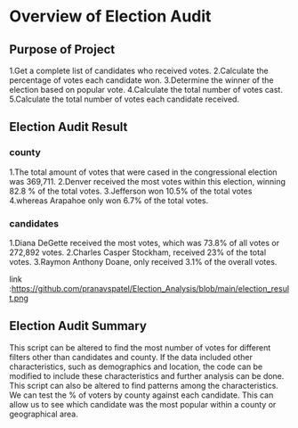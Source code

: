 # Overview of Election Audit

## Purpose of Project
1.Get a complete list of candidates who received votes.
2.Calculate the percentage of votes each candidate won.
3.Determine the winner of the election based on popular vote.
4.Calculate the total number of votes cast.
5.Calculate the total number of votes each candidate received.


## Election Audit Result

### county

1.The total amount of votes that were cased in the congressional election was 369,711.
2.Denver received the most votes within this election, winning 82.8 % of the total votes. 
3.Jefferson won 10.5% of the total votes
4.whereas Arapahoe only won 6.7% of the total votes.

### candidates
1.Diana DeGette received the most votes, which was 73.8% of all votes or 272,892 votes.
2.Charles Casper Stockham, received 23% of the total votes.
3.Raymon Anthony Doane, only received 3.1% of the overall votes.

link :https://github.com/pranavspatel/Election_Analysis/blob/main/election_result.png


## Election Audit Summary
This script can be altered to find the most number of votes for different filters other than candidates and county. If the data included other characteristics, such as demographics and location, the code can be modified to include these characteristics and further analysis can be done.
This script can also be altered to find patterns among the characteristics. We can test the % of voters by county against each candidate. This can allow us to see which candidate was the most popular within a county or geographical area.
